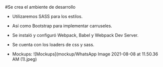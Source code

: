 #Se crea el ambiente de desarrollo

- Utilizaremos SASS para los estilos.
- Así como Bootstrap para implementar carruseles.
- Se instaló y configuró Webpack, Babel y Webpack Dev Server.
- Se cuenta con los loaders de css y sass.

- Mockups:
![Mockups](mockup/WhatsApp Image 2021-08-08 at 11.50.36 AM (1).jpeg)
